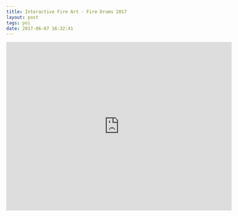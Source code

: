 ```yaml
---
title: Interactive Fire Art - Fire Drums 2017
layout: post
tags: poi
date: 2017-06-07 16:32:41
---
```

<iframe width="603" height="452" src="https://www.youtube.com/embed/o5ZqQLBBhNk" frameborder="0" allowfullscreen="true"></iframe>
